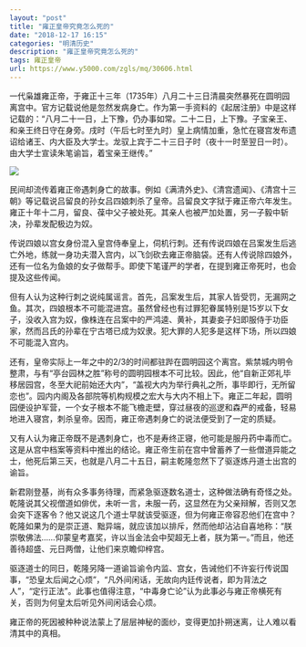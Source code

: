```yaml
---
layout: "post"
title: "雍正皇帝究竟怎么死的"
date: "2018-12-17 16:15"
categories: "明清历史"
description: "雍正皇帝究竟怎么死的"
tags: 雍正皇帝
url: https://www.y5000.com/zgls/mq/30606.html
---
```






一代枭雄雍正帝，于雍正十三年（1735年）八月二十三日清晨突然暴死在圆明园离宫中。官方记载说他是忽然发病身亡。作为第一手资料的《起居注册》中是这样记载的：“八月二十一日，上下豫，仍办事如常。二十二日，上下豫。子宝亲王、和亲王终日守在身旁。戌时（午后七时至九时）皇上病情加重，急忙在寝宫发布遗诏给诸王、内大臣及大学士。龙驭上宾于二十三日子时（夜十一时至翌日一时）。由大学士宣读朱笔谕旨，着宝亲王继传。”

![](https://img.y5000.com/uploads/allimg/180601/8-1P601154QL20.jpg)

民间却流传着雍正帝遇刺身亡的故事。例如《满清外史》、《清宫遗闻》、《清宫十三朝》等记载说吕留良的孙女吕四娘刺杀了皇帝。吕留良文字狱于雍正帝六年发生。雍正十年十二月，留良、葆中父子被处死。其亲人也被严加处置，另一子毅中斩决，孙辈发配极边为奴。

传说四娘以宫女身份混入皇宫侍奉皇上，伺机行刺。还有传说四娘在吕案发生后逃亡外地，练就一身功夫潜入宫内，以飞剑砍去雍正帝脑袋。还有人传说除四娘外，还有一位名为鱼娘的女子做帮手。即使下笔谨严的学者，在提到雍正帝死时，也会提及这些传闻。

但有人认为这种行刺之说纯属谣言。首先，吕案发生后，其家人皆受罚，无漏网之鱼。其次，四娘根本不可能混进宫。虽然曾经也有过罪犯眷属特别是15岁以下女子，没收入宫为奴，像株连在吕案中的严鸿逵、黄补，其妻妾子妇即服侍于功臣家，然而吕氏的孙辈在宁古塔已成为奴隶。犯大罪的人犯多是这样下场，所以四娘不可能混入宫内。

还有，皇帝实际上一年之中的2/3的时间都驻跸在圆明园这个离宫。紫禁城内明令整肃，与有“亭台园林之胜”称号的圆明园根本不可比较。因此，他“自新正郊礼毕移居园宫，冬至大祀前始还大内”，“盖视大内为举行典礼之所，事毕即行，无所留恋也”。园内内阁及各部院等机构规模之宏大与大内不相上下。雍正二年起，圆明园便设护军营，一个女子根本不能飞檐走壁，穿过昼夜的巡逻和森严的戒备，轻易地进入寝宫，刺杀皇帝。因而，雍正帝遇刺身亡的说法便受到了一定的质疑。

又有人认为雍正帝既不是遇刺身亡，也不是寿终正寝，他可能是服丹药中毒而亡。这是从宫中档案等资料中推出的结论。雍正帝生前在宫中曾蓄养了一些僧道异能之士，他死后第三天，也就是八月二十五日，嗣主乾隆忽然下了驱逐炼丹道士出宫的谕旨。

新君刚登基，尚有众多事务待理，而紧急驱逐数名道士，这种做法确有奇怪之处。乾隆说其父视僧道如俳优，未听一言，未服一药，这显然在为父亲辩解，否则又怎会突下逐客令？他又说这几个道士早就该受驱逐，但为何雍正帝容忍他们在宫中？乾隆如果为的是崇正道、黜异端，就应该加以排斥，然而他却沾沾自喜地称：“朕崇敬佛法……仰蒙皇考嘉奖，许以当金法会中契超无上者，朕为第一。”而且，他还善待超盛、元日两僧，让他们来京瞻仰梓宫。

驱逐道士的同日，乾隆另降一道谕旨谕令内监、宫女，告诫他们不许妄行传说国事，“恐皇太后闻之心烦”，“凡外间闲话，无故向内廷传说者，即为背法之人”，“定行正法”。此事也值得注意，“中毒身亡论”认为此事必与雍正帝横死有关，否则为何皇太后听见外间闲话会心烦。

雍正帝的死因被种种说法蒙上了层层神秘的面纱，变得更加扑朔迷离，让人难以看清其中的真相。

